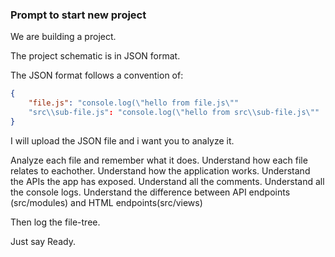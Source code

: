 ### Prompt to start new project

We are building a project.

The project schematic is in JSON format.

The JSON format follows a convention of:

```json
{
    "file.js": "console.log(\"hello from file.js\""
    "src\\sub-file.js": "console.log(\"hello from src\\sub-file.js\""
}
```

I will upload the JSON file and i want you to analyze it.

Analyze each file and remember what it does.
Understand how each file relates to eachother.
Understand how the application works.
Understand the APIs the app has exposed.
Understand all the comments.
Understand all the console logs.
Understand the difference between API endpoints (src/modules) and HTML endpoints(src/views)

Then log the file-tree.

Just say Ready.